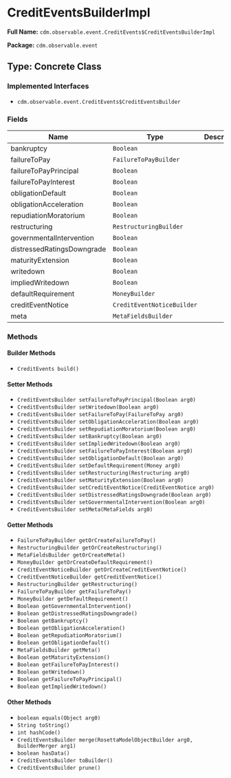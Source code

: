 # CreditEventsBuilderImpl

**Full Name:** `cdm.observable.event.CreditEvents$CreditEventsBuilderImpl`

**Package:** `cdm.observable.event`

## Type: Concrete Class

### Implemented Interfaces

- `cdm.observable.event.CreditEvents$CreditEventsBuilder`

### Fields

| Name | Type | Description |
|------|------|-------------|
| bankruptcy | `Boolean` |  |
| failureToPay | `FailureToPayBuilder` |  |
| failureToPayPrincipal | `Boolean` |  |
| failureToPayInterest | `Boolean` |  |
| obligationDefault | `Boolean` |  |
| obligationAcceleration | `Boolean` |  |
| repudiationMoratorium | `Boolean` |  |
| restructuring | `RestructuringBuilder` |  |
| governmentalIntervention | `Boolean` |  |
| distressedRatingsDowngrade | `Boolean` |  |
| maturityExtension | `Boolean` |  |
| writedown | `Boolean` |  |
| impliedWritedown | `Boolean` |  |
| defaultRequirement | `MoneyBuilder` |  |
| creditEventNotice | `CreditEventNoticeBuilder` |  |
| meta | `MetaFieldsBuilder` |  |

### Methods

#### Builder Methods

- `CreditEvents build()`

#### Setter Methods

- `CreditEventsBuilder setFailureToPayPrincipal(Boolean arg0)`
- `CreditEventsBuilder setWritedown(Boolean arg0)`
- `CreditEventsBuilder setFailureToPay(FailureToPay arg0)`
- `CreditEventsBuilder setObligationAcceleration(Boolean arg0)`
- `CreditEventsBuilder setRepudiationMoratorium(Boolean arg0)`
- `CreditEventsBuilder setBankruptcy(Boolean arg0)`
- `CreditEventsBuilder setImpliedWritedown(Boolean arg0)`
- `CreditEventsBuilder setFailureToPayInterest(Boolean arg0)`
- `CreditEventsBuilder setObligationDefault(Boolean arg0)`
- `CreditEventsBuilder setDefaultRequirement(Money arg0)`
- `CreditEventsBuilder setRestructuring(Restructuring arg0)`
- `CreditEventsBuilder setMaturityExtension(Boolean arg0)`
- `CreditEventsBuilder setCreditEventNotice(CreditEventNotice arg0)`
- `CreditEventsBuilder setDistressedRatingsDowngrade(Boolean arg0)`
- `CreditEventsBuilder setGovernmentalIntervention(Boolean arg0)`
- `CreditEventsBuilder setMeta(MetaFields arg0)`

#### Getter Methods

- `FailureToPayBuilder getOrCreateFailureToPay()`
- `RestructuringBuilder getOrCreateRestructuring()`
- `MetaFieldsBuilder getOrCreateMeta()`
- `MoneyBuilder getOrCreateDefaultRequirement()`
- `CreditEventNoticeBuilder getOrCreateCreditEventNotice()`
- `CreditEventNoticeBuilder getCreditEventNotice()`
- `RestructuringBuilder getRestructuring()`
- `FailureToPayBuilder getFailureToPay()`
- `MoneyBuilder getDefaultRequirement()`
- `Boolean getGovernmentalIntervention()`
- `Boolean getDistressedRatingsDowngrade()`
- `Boolean getBankruptcy()`
- `Boolean getObligationAcceleration()`
- `Boolean getRepudiationMoratorium()`
- `Boolean getObligationDefault()`
- `MetaFieldsBuilder getMeta()`
- `Boolean getMaturityExtension()`
- `Boolean getFailureToPayInterest()`
- `Boolean getWritedown()`
- `Boolean getFailureToPayPrincipal()`
- `Boolean getImpliedWritedown()`

#### Other Methods

- `boolean equals(Object arg0)`
- `String toString()`
- `int hashCode()`
- `CreditEventsBuilder merge(RosettaModelObjectBuilder arg0, BuilderMerger arg1)`
- `boolean hasData()`
- `CreditEventsBuilder toBuilder()`
- `CreditEventsBuilder prune()`

